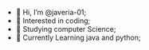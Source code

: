 - 👋 Hi, I’m @javeria-01;
- 👀 Interested in coding; 
- 🌱 Studying computer Science;
- 💞️ Currently Learning java and python;


<!---
javeria-01/javeria-01 is a ✨ special ✨ repository because its `README.md` (this file) appears on your GitHub profile.
You can click the Preview link to take a look at your changes.
--->
